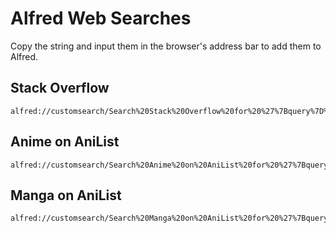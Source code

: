 # Alfred Web Searches
Copy the string and input them in the browser's address bar to add them to Alfred.

## Stack Overflow
```
alfred://customsearch/Search%20Stack%20Overflow%20for%20%27%7Bquery%7D%27/%3E/utf8/nospace/https%3A%2F%2Fstackoverflow.com%2Fsearch%3Fq%3D%7Bquery%7D
```

## Anime on AniList
```
alfred://customsearch/Search%20Anime%20on%20AniList%20for%20%27%7Bquery%7D%27/anime/utf8/nospace/https%3A%2F%2Fanilist.co%2Fsearch%2Fanime%3Fsearch%3D%7Bquery%7D%26sort%3DSEARCH_MATCH
```

## Manga on AniList
```
alfred://customsearch/Search%20Manga%20on%20AniList%20for%20%27%7Bquery%7D%27/manga/utf8/nospace/https%3A%2F%2Fanilist.co%2Fsearch%2Fmanga%3Fsearch%3D%7Bquery%7D%26sort%3DSEARCH_MATCH
```
